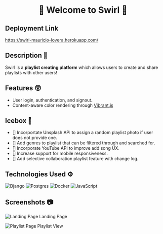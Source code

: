 <h1 align='center'> 👋 Welcome to Swirl 👋 </h1>

## **Deployment Link**
https://swirl-mauricio-lovera.herokuapp.com/

## **Description** 📃

Swirl is a **playlist creating platform** which allows users to create and share playlists with other users!
 
## **Features** 😲

- User login, authentication, and signout.
- Content-aware color rendering through [Vibrant.js](https://github.com/Vibrant-Colors/node-vibrant)


## **Icebox** 🧊

- [] Incorportate Unsplash API to assign a random playlist photo if user does not provide one. 
- [] Add genres to playlist that can be filtered through and searched for.
- [] Incorporate YouTube API to improve add song UX.
- [] Increase support for mobile responsiveness.
- [] Add selective collaboration playlist feature with change log.  

## **Technologies Used** ⚙
![Django](https://img.shields.io/badge/django-%23092E20.svg?style=for-the-badge&logo=django&logoColor=white) 
![Postgres](https://img.shields.io/badge/postgres-%23316192.svg?style=for-the-badge&logo=postgresql&logoColor=white)
![Docker](https://img.shields.io/badge/docker-%230db7ed.svg?style=for-the-badge&logo=docker&logoColor=white)
![JavaScript](https://img.shields.io/badge/javascript-%23323330.svg?style=for-the-badge&logo=javascript&logoColor=%23F7DF1E)
## **Screenshots** 📷

![Landing Page](https://i.imgur.com/A2BFCTw.png)
Landing Page

![Playlist Page](https://i.imgur.com/1qBsKeE.png)
Playlist View



